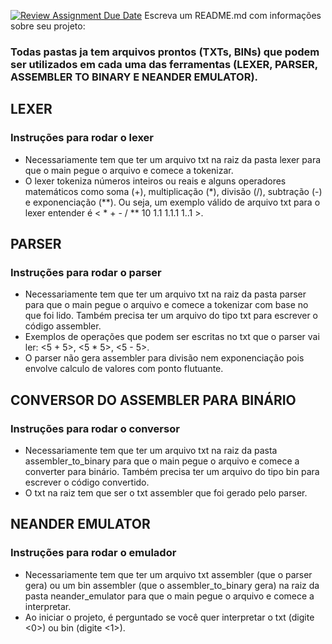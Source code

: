 [![Review Assignment Due Date](https://classroom.github.com/assets/deadline-readme-button-24ddc0f5d75046c5622901739e7c5dd533143b0c8e959d652212380cedb1ea36.svg)](https://classroom.github.com/a/VoX6-nVZ)
Escreva um README.md com informações sobre seu projeto:

### Todas pastas ja tem arquivos prontos (TXTs, BINs) que podem ser utilizados em cada uma das ferramentas (LEXER, PARSER, ASSEMBLER TO BINARY E NEANDER EMULATOR).

## LEXER
### Instruções para rodar o lexer
- Necessariamente tem que ter um arquivo txt na raiz da pasta lexer para que o main pegue o arquivo e comece a tokenizar.
- O lexer tokeniza números inteiros ou reais e alguns operadores matemáticos como soma (+), multiplicação (*), divisão (/), subtração (-) e exponenciação (**). Ou seja, um exemplo válido de arquivo txt para o lexer entender é < * + - / ** 10 1.1 1.1.1 1..1 >.

## PARSER
### Instruções para rodar o parser
- Necessariamente tem que ter um arquivo txt na raiz da pasta parser para que o main pegue o arquivo e comece a tokenizar com base no que foi lido. Também precisa ter um arquivo do tipo txt para escrever o código assembler.
- Exemplos de operações que podem ser escritas no txt que o parser vai ler: <5 + 5>, <5 * 5>, <5 - 5>.
- O parser não gera assembler para divisão nem exponenciação pois envolve calculo de valores com ponto flutuante.

## CONVERSOR DO ASSEMBLER PARA BINÁRIO
### Instruções para rodar o conversor
- Necessariamente tem que ter um arquivo txt na raiz da pasta assembler_to_binary para que o main pegue o arquivo e comece a converter para binário. Também precisa ter um arquivo do tipo bin para escrever o código convertido.
- O txt na raiz tem que ser o txt assembler que foi gerado pelo parser.

## NEANDER EMULATOR
### Instruções para rodar o emulador
- Necessariamente tem que ter um arquivo txt assembler (que o parser gera) ou um bin assembler (que o assembler_to_binary gera) na raiz da pasta neander_emulator para que o main pegue o arquivo e comece a interpretar. 
- Ao iniciar o projeto, é perguntado se você quer interpretar o txt (digite <0>) ou bin (digite <1>).

